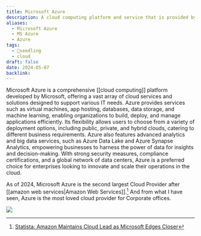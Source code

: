 ```yaml
---
title: Microsoft Azure
description: A cloud computing platform and service that is provided by Microsoft
aliases:
  - Microsoft Azure
  - MS Azure
  - Azure
tags:
  - 🌱seedling
  - cloud
draft: false
date: 2024-05-07
backlink:
---
```


Microsoft Azure is a comprehensive [[cloud computing]] platform developed by Microsoft, offering a vast array of cloud services and solutions designed to support various IT needs. Azure provides services such as virtual machines, app hosting, databases, data storage, and machine learning, enabling organizations to build, deploy, and manage applications efficiently. Its flexibility allows users to choose from a variety of deployment options, including public, private, and hybrid clouds, catering to different business requirements. Azure also features advanced analytics and big data services, such as Azure Data Lake and Azure Synapse Analytics, empowering businesses to harness the power of data for insights and decision-making. With strong security measures, compliance certifications, and a global network of data centers, Azure is a preferred choice for enterprises looking to innovate and scale their operations in the cloud.

As of 2024, Microsoft Azure is the second largest Cloud Provider after [[amazon web services|Amazon Web Services]].[^1] And from what I have seen, Azure is the most loved cloud provider for Corporate offices.

![](https://cdn.statcdn.com/Infographic/images/normal/18819.jpeg)

[^1]: [Statista: Amazon Maintains Cloud Lead as Microsoft Edges Closer](https://www.statista.com/chart/18819/worldwide-market-share-of-leading-cloud-infrastructure-service-providers/)